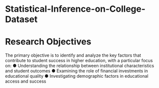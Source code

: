 # Statistical-Inference-on-College-Dataset

# Research Objectives
The primary objective is to identify and analyze the key factors that contribute to student success
in higher education, with a particular focus on:
● Understanding the relationship between institutional characteristics and student outcomes
● Examining the role of financial investments in educational quality
● Investigating demographic factors in educational access and success
